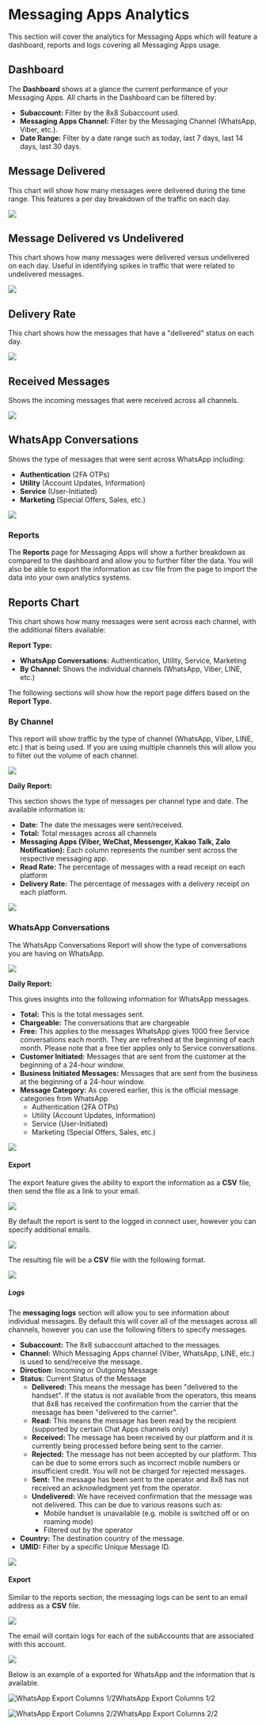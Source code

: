 # Messaging Apps Analytics

This section will cover the analytics for Messaging Apps which will feature a dashboard, reports and logs covering all Messaging Apps usage.

## Dashboard

The **Dashboard** shows at a glance the current performance of your Messaging Apps. All charts in the Dashboard can be filtered by:

* **Subaccount:** Filter by the 8x8 Subaccount used.
* **Messaging Apps Channel:** Filter by the Messaging Channel (WhatsApp, Viber, etc.).
* **Date Range:** Filter by a date range such as today, last 7 days, last 14 days, last 30 days.

## Message Delivered

This chart will show how many messages were delivered during the time range. This features a per day breakdown of the traffic on each day.

![](../images/ee80ce5-image.png)


## Message Delivered vs Undelivered

This chart shows how many messages were delivered versus undelivered on each day. Useful in identifying spikes in traffic that were related to undelivered messages.

![](../images/ae729bf-image.png)


## Delivery Rate

This chart shows how the messages that have a "delivered" status on each day. 

![](../images/0711a1e-image.png)


## Received Messages

Shows the incoming messages that were received across all channels.

![](../images/a3abdc6-image.png)


## WhatsApp Conversations

Shows the type of messages that were sent across WhatsApp including: 

* **Authentication** (2FA OTPs)
* **Utility** (Account Updates, Information)
* **Service** (User-Initiated)
* **Marketing** (Special Offers, Sales, etc.)

![](../images/4dd0844-image.png)


### Reports

The **Reports** page for Messaging Apps will show a further breakdown as compared to the dashboard and allow you to further filter the data. You will also be able to export the information as csv file from the page to import the data into your own analytics systems.

## Reports Chart

This chart shows how many messages were sent across each channel, with the additional filters available:

**Report Type:** 

* **WhatsApp Conversations:** Authentication, Utility, Service, Marketing
* **By Channel:** Shows the individual channels (WhatsApp, Viber, LINE, etc.)

The following sections will show how the report page differs based on the **Report Type**.

### By Channel

This report will show traffic by the type of channel (WhatsApp, Viber, LINE, etc.) that is being used. If you are using multiple channels this will allow you to filter out the volume of each channel.

![](../images/111a5cc-image.png)

**Daily Report:**

This section shows the type of messages per channel type and date. The available information is:

* **Date:** The date the messages were sent/received.
* **Total:** Total messages across all channels
* **Messaging Apps (Viber, WeChat, Messenger, Kakao Talk, Zalo Notification):** Each column represents the number sent across the respective messaging app.
* **Read Rate:** The percentage of messages with a read receipt on each platform
* **Delivery Rate:** The percentage of messages with a delivery receipt on each platform.

![](../images/d243538-image.png)

### WhatsApp Conversations

The WhatsApp Conversations Report will show the type of conversations you are having on WhatsApp.

![](../images/d39b965-image.png)

**Daily Report:**

This gives insights into the following information for WhatsApp messages.

* **Total:** This is the total messages sent.
* **Chargeable:** The conversations that are chargeable
* **Free:** This applies to the messages WhatsApp gives 1000 free Service conversations each month. They are refreshed at the beginning of each month. Please note that a free tier applies only to Service conversations.
* **Customer Initiated:** Messages that are sent from the customer at the beginning of a 24-hour window.
* **Business Initiated Messages:** Messages that are sent from the business at the beginning of a 24-hour window.
* **Message Category:** As covered earlier, this is the official message categories from WhatsApp
	+ Authentication (2FA OTPs)
	+ Utility (Account Updates, Information)
	+ Service (User-Initiated)
	+ Marketing (Special Offers, Sales, etc.)

![](../images/2db042d-image.png)


#### Export

The export feature gives the ability to export the information as a **CSV** file, then send the file as a link to your email.

![](../images/ea9c1a0-image.png)

  

By default the report is sent to the logged in connect user, however you can specify additional emails.

![](../images/ed28626-image.png)

The resulting file will be a **CSV** file with the following format.

![](../images/43f8923-image.png)


##### Logs

The **messaging logs** section will allow you to see information about individual messages. By default this will cover all of the messages across all channels, however you can use the following filters to specify messages.

* **Subaccount:** The 8x8 subaccount attached to the messages.
* **Channel:** Which Messaging Apps channel (Viber, WhatsApp, LINE, etc.) is used to send/receive the message.
* **Direction:** Incoming or Outgoing Message
* **Status:** Current Status of the Message
	+ **Delivered:** This means the message has been "delivered to the handset". If the status is not available from the operators, this means that 8x8 has received the confirmation from the carrier that the message has been "delivered to the carrier".
	+ **Read:** This means the message has been read by the recipient (supported by certain Chat Apps channels only)
	+ **Received:** The message has been received by our platform and it is currently being processed before being sent to the carrier.
	+ **Rejected:** The message has not been accepted by our platform. This can be due to some errors such as incorrect mobile numbers or insufficient credit. You will not be charged for rejected messages.
	+ **Sent:** The message has been sent to the operator and 8x8 has not received an acknowledgment yet from the operator.
	+ **Undelivered:** We have received confirmation that the message was not delivered. This can be due to various reasons such as:
		- Mobile handset is unavailable (e.g. mobile is switched off or on roaming mode)
		- Filtered out by the operator
* **Country:** The destination country of the message.
* **UMID:** Filter by a specific Unique Message ID.

![](../images/2e8906b-image.png)

  

#### Export

Similar to the reports section, the messaging logs can be sent to an email address as a **CSV** file.

![](../images/ea0080d-image.png)

The email will contain logs for each of the subAccounts that are associated with this account.

![](../images/f10bdc1-image.png)

Below is an example of a exported for WhatsApp and the information that is available.

![WhatsApp Export Columns 1/2](../images/1f4fcad-image.png)WhatsApp Export Columns 1/2

![WhatsApp Export Columns 2/2](../images/7610a02-image.png)WhatsApp Export Columns 2/2
